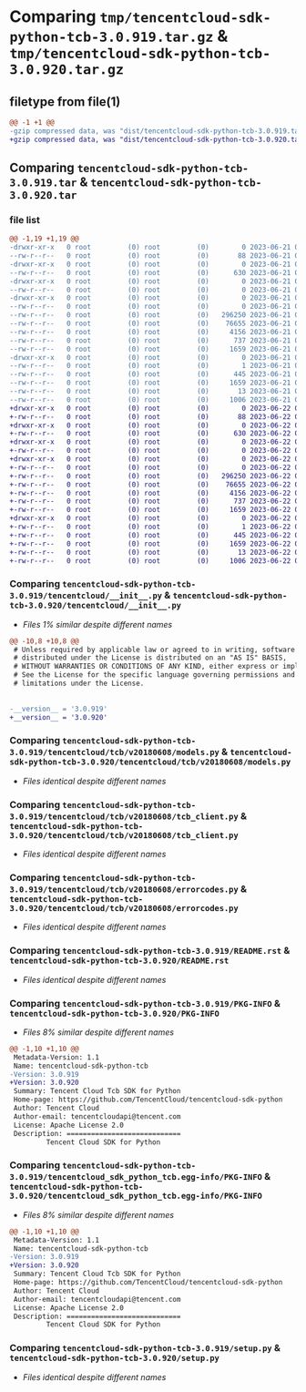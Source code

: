 # Comparing `tmp/tencentcloud-sdk-python-tcb-3.0.919.tar.gz` & `tmp/tencentcloud-sdk-python-tcb-3.0.920.tar.gz`

## filetype from file(1)

```diff
@@ -1 +1 @@
-gzip compressed data, was "dist/tencentcloud-sdk-python-tcb-3.0.919.tar", last modified: Wed Jun 21 00:36:52 2023, max compression
+gzip compressed data, was "dist/tencentcloud-sdk-python-tcb-3.0.920.tar", last modified: Thu Jun 22 00:35:40 2023, max compression
```

## Comparing `tencentcloud-sdk-python-tcb-3.0.919.tar` & `tencentcloud-sdk-python-tcb-3.0.920.tar`

### file list

```diff
@@ -1,19 +1,19 @@
-drwxr-xr-x   0 root         (0) root         (0)        0 2023-06-21 00:36:52.000000 tencentcloud-sdk-python-tcb-3.0.919/
--rw-r--r--   0 root         (0) root         (0)       88 2023-06-21 00:36:52.000000 tencentcloud-sdk-python-tcb-3.0.919/setup.cfg
-drwxr-xr-x   0 root         (0) root         (0)        0 2023-06-21 00:36:52.000000 tencentcloud-sdk-python-tcb-3.0.919/tencentcloud/
--rw-r--r--   0 root         (0) root         (0)      630 2023-06-21 00:36:52.000000 tencentcloud-sdk-python-tcb-3.0.919/tencentcloud/__init__.py
-drwxr-xr-x   0 root         (0) root         (0)        0 2023-06-21 00:36:52.000000 tencentcloud-sdk-python-tcb-3.0.919/tencentcloud/tcb/
--rw-r--r--   0 root         (0) root         (0)        0 2023-06-21 00:36:52.000000 tencentcloud-sdk-python-tcb-3.0.919/tencentcloud/tcb/__init__.py
-drwxr-xr-x   0 root         (0) root         (0)        0 2023-06-21 00:36:52.000000 tencentcloud-sdk-python-tcb-3.0.919/tencentcloud/tcb/v20180608/
--rw-r--r--   0 root         (0) root         (0)        0 2023-06-21 00:36:52.000000 tencentcloud-sdk-python-tcb-3.0.919/tencentcloud/tcb/v20180608/__init__.py
--rw-r--r--   0 root         (0) root         (0)   296250 2023-06-21 00:36:52.000000 tencentcloud-sdk-python-tcb-3.0.919/tencentcloud/tcb/v20180608/models.py
--rw-r--r--   0 root         (0) root         (0)    76655 2023-06-21 00:36:52.000000 tencentcloud-sdk-python-tcb-3.0.919/tencentcloud/tcb/v20180608/tcb_client.py
--rw-r--r--   0 root         (0) root         (0)     4156 2023-06-21 00:36:52.000000 tencentcloud-sdk-python-tcb-3.0.919/tencentcloud/tcb/v20180608/errorcodes.py
--rw-r--r--   0 root         (0) root         (0)      737 2023-06-21 00:36:52.000000 tencentcloud-sdk-python-tcb-3.0.919/README.rst
--rw-r--r--   0 root         (0) root         (0)     1659 2023-06-21 00:36:52.000000 tencentcloud-sdk-python-tcb-3.0.919/PKG-INFO
-drwxr-xr-x   0 root         (0) root         (0)        0 2023-06-21 00:36:52.000000 tencentcloud-sdk-python-tcb-3.0.919/tencentcloud_sdk_python_tcb.egg-info/
--rw-r--r--   0 root         (0) root         (0)        1 2023-06-21 00:36:52.000000 tencentcloud-sdk-python-tcb-3.0.919/tencentcloud_sdk_python_tcb.egg-info/dependency_links.txt
--rw-r--r--   0 root         (0) root         (0)      445 2023-06-21 00:36:52.000000 tencentcloud-sdk-python-tcb-3.0.919/tencentcloud_sdk_python_tcb.egg-info/SOURCES.txt
--rw-r--r--   0 root         (0) root         (0)     1659 2023-06-21 00:36:52.000000 tencentcloud-sdk-python-tcb-3.0.919/tencentcloud_sdk_python_tcb.egg-info/PKG-INFO
--rw-r--r--   0 root         (0) root         (0)       13 2023-06-21 00:36:52.000000 tencentcloud-sdk-python-tcb-3.0.919/tencentcloud_sdk_python_tcb.egg-info/top_level.txt
--rw-r--r--   0 root         (0) root         (0)     1006 2023-06-21 00:36:52.000000 tencentcloud-sdk-python-tcb-3.0.919/setup.py
+drwxr-xr-x   0 root         (0) root         (0)        0 2023-06-22 00:35:40.000000 tencentcloud-sdk-python-tcb-3.0.920/
+-rw-r--r--   0 root         (0) root         (0)       88 2023-06-22 00:35:40.000000 tencentcloud-sdk-python-tcb-3.0.920/setup.cfg
+drwxr-xr-x   0 root         (0) root         (0)        0 2023-06-22 00:35:40.000000 tencentcloud-sdk-python-tcb-3.0.920/tencentcloud/
+-rw-r--r--   0 root         (0) root         (0)      630 2023-06-22 00:35:39.000000 tencentcloud-sdk-python-tcb-3.0.920/tencentcloud/__init__.py
+drwxr-xr-x   0 root         (0) root         (0)        0 2023-06-22 00:35:40.000000 tencentcloud-sdk-python-tcb-3.0.920/tencentcloud/tcb/
+-rw-r--r--   0 root         (0) root         (0)        0 2023-06-22 00:35:39.000000 tencentcloud-sdk-python-tcb-3.0.920/tencentcloud/tcb/__init__.py
+drwxr-xr-x   0 root         (0) root         (0)        0 2023-06-22 00:35:40.000000 tencentcloud-sdk-python-tcb-3.0.920/tencentcloud/tcb/v20180608/
+-rw-r--r--   0 root         (0) root         (0)        0 2023-06-22 00:35:39.000000 tencentcloud-sdk-python-tcb-3.0.920/tencentcloud/tcb/v20180608/__init__.py
+-rw-r--r--   0 root         (0) root         (0)   296250 2023-06-22 00:35:39.000000 tencentcloud-sdk-python-tcb-3.0.920/tencentcloud/tcb/v20180608/models.py
+-rw-r--r--   0 root         (0) root         (0)    76655 2023-06-22 00:35:39.000000 tencentcloud-sdk-python-tcb-3.0.920/tencentcloud/tcb/v20180608/tcb_client.py
+-rw-r--r--   0 root         (0) root         (0)     4156 2023-06-22 00:35:39.000000 tencentcloud-sdk-python-tcb-3.0.920/tencentcloud/tcb/v20180608/errorcodes.py
+-rw-r--r--   0 root         (0) root         (0)      737 2023-06-22 00:35:39.000000 tencentcloud-sdk-python-tcb-3.0.920/README.rst
+-rw-r--r--   0 root         (0) root         (0)     1659 2023-06-22 00:35:40.000000 tencentcloud-sdk-python-tcb-3.0.920/PKG-INFO
+drwxr-xr-x   0 root         (0) root         (0)        0 2023-06-22 00:35:40.000000 tencentcloud-sdk-python-tcb-3.0.920/tencentcloud_sdk_python_tcb.egg-info/
+-rw-r--r--   0 root         (0) root         (0)        1 2023-06-22 00:35:40.000000 tencentcloud-sdk-python-tcb-3.0.920/tencentcloud_sdk_python_tcb.egg-info/dependency_links.txt
+-rw-r--r--   0 root         (0) root         (0)      445 2023-06-22 00:35:40.000000 tencentcloud-sdk-python-tcb-3.0.920/tencentcloud_sdk_python_tcb.egg-info/SOURCES.txt
+-rw-r--r--   0 root         (0) root         (0)     1659 2023-06-22 00:35:40.000000 tencentcloud-sdk-python-tcb-3.0.920/tencentcloud_sdk_python_tcb.egg-info/PKG-INFO
+-rw-r--r--   0 root         (0) root         (0)       13 2023-06-22 00:35:40.000000 tencentcloud-sdk-python-tcb-3.0.920/tencentcloud_sdk_python_tcb.egg-info/top_level.txt
+-rw-r--r--   0 root         (0) root         (0)     1006 2023-06-22 00:35:39.000000 tencentcloud-sdk-python-tcb-3.0.920/setup.py
```

### Comparing `tencentcloud-sdk-python-tcb-3.0.919/tencentcloud/__init__.py` & `tencentcloud-sdk-python-tcb-3.0.920/tencentcloud/__init__.py`

 * *Files 1% similar despite different names*

```diff
@@ -10,8 +10,8 @@
 # Unless required by applicable law or agreed to in writing, software
 # distributed under the License is distributed on an "AS IS" BASIS,
 # WITHOUT WARRANTIES OR CONDITIONS OF ANY KIND, either express or implied.
 # See the License for the specific language governing permissions and
 # limitations under the License.
 
 
-__version__ = '3.0.919'
+__version__ = '3.0.920'
```

### Comparing `tencentcloud-sdk-python-tcb-3.0.919/tencentcloud/tcb/v20180608/models.py` & `tencentcloud-sdk-python-tcb-3.0.920/tencentcloud/tcb/v20180608/models.py`

 * *Files identical despite different names*

### Comparing `tencentcloud-sdk-python-tcb-3.0.919/tencentcloud/tcb/v20180608/tcb_client.py` & `tencentcloud-sdk-python-tcb-3.0.920/tencentcloud/tcb/v20180608/tcb_client.py`

 * *Files identical despite different names*

### Comparing `tencentcloud-sdk-python-tcb-3.0.919/tencentcloud/tcb/v20180608/errorcodes.py` & `tencentcloud-sdk-python-tcb-3.0.920/tencentcloud/tcb/v20180608/errorcodes.py`

 * *Files identical despite different names*

### Comparing `tencentcloud-sdk-python-tcb-3.0.919/README.rst` & `tencentcloud-sdk-python-tcb-3.0.920/README.rst`

 * *Files identical despite different names*

### Comparing `tencentcloud-sdk-python-tcb-3.0.919/PKG-INFO` & `tencentcloud-sdk-python-tcb-3.0.920/PKG-INFO`

 * *Files 8% similar despite different names*

```diff
@@ -1,10 +1,10 @@
 Metadata-Version: 1.1
 Name: tencentcloud-sdk-python-tcb
-Version: 3.0.919
+Version: 3.0.920
 Summary: Tencent Cloud Tcb SDK for Python
 Home-page: https://github.com/TencentCloud/tencentcloud-sdk-python
 Author: Tencent Cloud
 Author-email: tencentcloudapi@tencent.com
 License: Apache License 2.0
 Description: ============================
         Tencent Cloud SDK for Python
```

### Comparing `tencentcloud-sdk-python-tcb-3.0.919/tencentcloud_sdk_python_tcb.egg-info/PKG-INFO` & `tencentcloud-sdk-python-tcb-3.0.920/tencentcloud_sdk_python_tcb.egg-info/PKG-INFO`

 * *Files 8% similar despite different names*

```diff
@@ -1,10 +1,10 @@
 Metadata-Version: 1.1
 Name: tencentcloud-sdk-python-tcb
-Version: 3.0.919
+Version: 3.0.920
 Summary: Tencent Cloud Tcb SDK for Python
 Home-page: https://github.com/TencentCloud/tencentcloud-sdk-python
 Author: Tencent Cloud
 Author-email: tencentcloudapi@tencent.com
 License: Apache License 2.0
 Description: ============================
         Tencent Cloud SDK for Python
```

### Comparing `tencentcloud-sdk-python-tcb-3.0.919/setup.py` & `tencentcloud-sdk-python-tcb-3.0.920/setup.py`

 * *Files identical despite different names*

